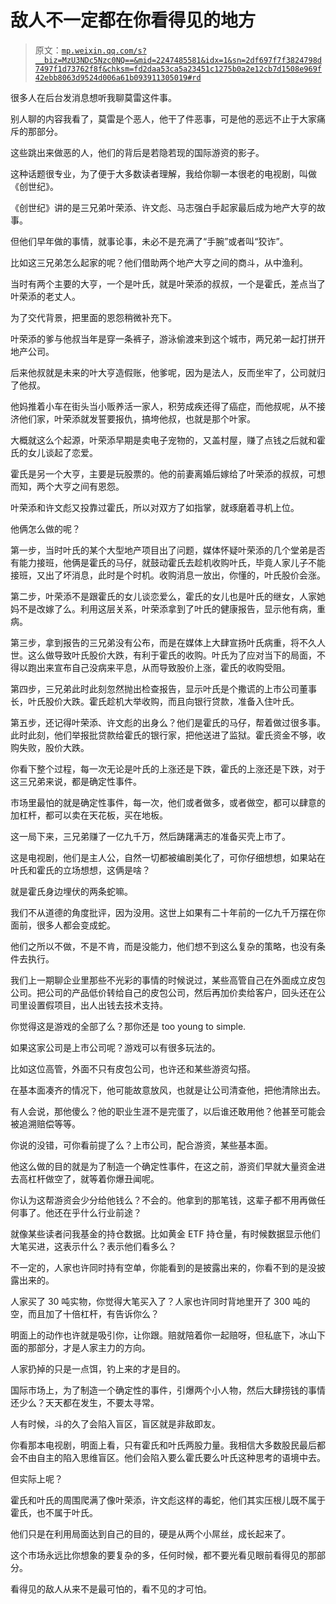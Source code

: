 # 敌人不一定都在你看得见的地方

> 原文：[`mp.weixin.qq.com/s?__biz=MzU3NDc5Nzc0NQ==&mid=2247485581&idx=1&sn=2df697f7f3824798d7497f1d73762f8f&chksm=fd2daa53ca5a23451c1275b0a2e12cb7d1508e969f42ebb8063d9524d006a61b093911305019#rd`](http://mp.weixin.qq.com/s?__biz=MzU3NDc5Nzc0NQ==&mid=2247485581&idx=1&sn=2df697f7f3824798d7497f1d73762f8f&chksm=fd2daa53ca5a23451c1275b0a2e12cb7d1508e969f42ebb8063d9524d006a61b093911305019#rd)

很多人在后台发消息想听我聊莫雷这件事。

别人聊的内容我看了，莫雷是个恶人，他干了件恶事，可是他的恶远不止于大家痛斥的那部分。

这些跳出来做恶的人，他们的背后是若隐若现的国际游资的影子。

这种话题很专业，为了便于大多数读者理解，我给你聊一本很老的电视剧，叫做《创世纪》。

《创世纪》讲的是三兄弟叶荣添、许文彪、马志强白手起家最后成为地产大亨的故事。

但他们早年做的事情，就事论事，未必不是充满了“手腕”或者叫“狡诈”。

比如这三兄弟怎么起家的呢？他们借助两个地产大亨之间的商斗，从中渔利。

当时有两个主要的大亨，一个是叶氏，就是叶荣添的叔叔，一个是霍氏，差点当了叶荣添的老丈人。

为了交代背景，把里面的恩怨稍微补充下。

叶荣添的爹与他叔当年是穿一条裤子，游泳偷渡来到这个城市，两兄弟一起打拼开地产公司。

后来他叔就是未来的叶大亨造假账，他爹呢，因为是法人，反而坐牢了，公司就归了他叔。

他妈推着小车在街头当小贩养活一家人，积劳成疾还得了癌症，而他叔呢，从不接济他们家，叶荣添就发誓要报仇，搞垮他叔，也就是那个叶家。

大概就这么个起源，叶荣添早期是卖电子宠物的，又盖村屋，赚了点钱之后就和霍氏的女儿谈起了恋爱。

霍氏是另一个大亨，主要是玩股票的。他的前妻离婚后嫁给了叶荣添的叔叔，可想而知，两个大亨之间有恩怨。

叶荣添和许文彪又投靠过霍氏，所以对双方了如指掌，就琢磨着寻机上位。

他俩怎么做的呢？

第一步，当时叶氏的某个大型地产项目出了问题，媒体怀疑叶荣添的几个堂弟是否有能力接班，他俩是霍氏的马仔，就鼓动霍氏去趁机收购叶氏，毕竟人家儿子不能接班，又出了坏消息，此时是个时机。收购消息一放出，你懂的，叶氏股价会涨。

第二步，叶荣添不是跟霍氏的女儿谈恋爱么，霍氏的女儿也是叶氏的继女，人家她妈不是改嫁了么。利用这层关系，叶荣添拿到了叶氏的健康报告，显示他有病，重病。

第三步，拿到报告的三兄弟没有公布，而是在媒体上大肆宣扬叶氏病重，将不久人世。这么做导致叶氏股价大跌，有利于霍氏的收购。叶氏为了应对当下的局面，不得以跑出来宣布自己没病来平息，从而导致股价上涨，霍氏的收购受阻。

第四步，三兄弟此时此刻忽然抛出检查报告，显示叶氏是个撒谎的上市公司董事长，叶氏股价大跌。霍氏趁机大举收购，而且向银行贷款，准备入住叶氏。

第五步，还记得叶荣添、许文彪的出身么？他们是霍氏的马仔，帮着做过很多事。此时此刻，他们举报批贷款给霍氏的银行家，把他送进了监狱。霍氏资金不够，收购失败，股价大跌。

你看下整个过程，每一次无论是叶氏的上涨还是下跌，霍氏的上涨还是下跌，对于这三兄弟来说，都是确定性事件。

市场里最怕的就是确定性事件，每一次，他们或者做多，或者做空，都可以肆意的加杠杆，都可以卖在天花板，买在地板。

这一局下来，三兄弟赚了一亿九千万，然后踌躇满志的准备买壳上市了。

这是电视剧，他们是主人公，自然一切都被编剧美化了，可你仔细想想，如果站在叶氏和霍氏的立场想想，这俩是啥？

就是霍氏身边埋伏的两条蛇嘛。

我们不从道德的角度批评，因为没用。这世上如果有二十年前的一亿九千万摆在你面前，很多人都会变成蛇。

他们之所以不做，不是不肯，而是没能力，他们想不到这么复杂的策略，也没有条件去执行。

我们上一期聊企业里那些不光彩的事情的时候说过，某些高管自己在外面成立皮包公司。把公司的产品低价转给自己的皮包公司，然后再加价卖给客户，回头还在公司里设置假项目，出人出钱去技术支持。

你觉得这是游戏的全部了么？那你还是 too young to simple.

如果这家公司是上市公司呢？游戏可以有很多玩法的。

比如这位高管，外面不只有皮包公司，也许还和某些游资勾搭。

在基本面凑齐的情况下，他可能故意放风，也就是让公司清查他，把他清除出去。

有人会说，那他傻么？他的职业生涯不是完蛋了，以后谁还敢用他？他甚至可能会被追溯赔偿等等。

你说的没错，可你看前提了么？上市公司，配合游资，某些基本面。

他这么做的目的就是为了制造一个确定性事件，在这之前，游资们早就大量资金进去高杠杆做空了，就等着你爆丑闻呢。

你认为这帮游资会少分给他钱么？不会的。他拿到的那笔钱，这辈子都不用再做任何事了。他还在乎什么行业前途？

就像某些读者问我基金的持仓数据。比如黄金 ETF 持仓量，有时候数据显示他们大笔买进，这表示什么？表示他们看多么？

不一定的，人家也许同时持有空单，你能看到的是披露出来的，你看不到的是没披露出来的。

人家买了 30 吨实物，你觉得大笔买入了？人家也许同时背地里开了 300 吨的空，而且加了十倍杠杆，有告诉你么？

明面上的动作也许就是吸引你，让你跟。赔就陪着你一起赔呀，但私底下，冰山下面的那部分，才是人家主力的方向。

人家扔掉的只是一点饵，钓上来的才是目的。

国际市场上，为了制造一个确定性的事件，引爆两个小人物，然后大肆捞钱的事情还少么？天天都在发生，不要太寻常。

人有时候，斗的久了会陷入盲区，盲区就是非敌即友。

你看那本电视剧，明面上看，只有霍氏和叶氏两股力量。我相信大多数股民最后都会不由自主的陷入思维盲区。他们会陷入要么霍氏要么叶氏这种思考的语境中去。

但实际上呢？

霍氏和叶氏的周围爬满了像叶荣添，许文彪这样的毒蛇，他们其实压根儿既不属于霍氏，也不属于叶氏。

他们只是在利用局面达到自己的目的，硬是从两个小屌丝，成长起来了。

这个市场永远比你想象的要复杂的多，任何时候，都不要光看见眼前看得见的那部分。

看得见的敌人从来不是最可怕的，看不见的才可怕。
